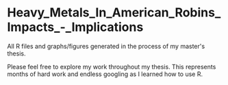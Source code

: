 # Heavy_Metals_In_American_Robins_Impacts_-_Implications
All R files and graphs/figures generated in the process of my master's thesis.

Please feel free to explore my work throughout my thesis. This represents months of hard work and endless googling as I learned how to use R. 
